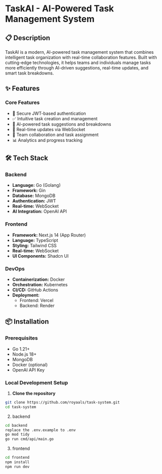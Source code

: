 # TaskAI - AI-Powered Task Management System


## 📋 Description

TaskAI is a modern, AI-powered task management system that combines intelligent task organization with real-time collaboration features. Built with cutting-edge technologies, it helps teams and individuals manage tasks more efficiently through AI-driven suggestions, real-time updates, and smart task breakdowns.

## ✨ Features

### Core Features
- 🔐 Secure JWT-based authentication
- ✅ Intuitive task creation and management
- 🤖 AI-powered task suggestions and breakdowns
- 🔄 Real-time updates via WebSocket
- 👥 Team collaboration and task assignment
- 📊 Analytics and progress tracking



## 🛠️ Tech Stack

### Backend
- **Language:** Go (Golang)
- **Framework:** Gin
- **Database:** MongoDB
- **Authentication:** JWT
- **Real-time:** WebSocket
- **AI Integration:** OpenAI API

### Frontend
- **Framework:** Next.js 14 (App Router)
- **Language:** TypeScript
- **Styling:** Tailwind CSS
- **Real-time:** WebSocket
- **UI Components:** Shadcn UI

### DevOps
- **Containerization:** Docker
- **Orchestration:** Kubernetes
- **CI/CD:** GitHub Actions
- **Deployment:** 
  - Frontend: Vercel
  - Backend: Render

## 📦 Installation

### Prerequisites
- Go 1.21+
- Node.js 18+
- MongoDB
- Docker (optional)
- OpenAI API Key

### Local Development Setup

1. **Clone the repository**
```bash
git clone https://github.com/royaals/task-system.git
cd task-system
```
2. backend
```bash
cd backend
replace the .env.example to .env
go mod tidy
go run cmd/api/main.go
```
3. frontend
```bash
cd frontend
npm install
npm run dev
```
